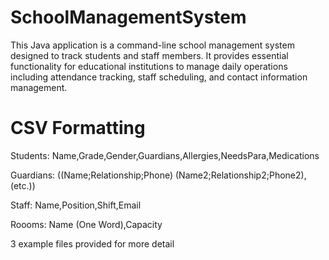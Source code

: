 # SchoolManagementSystem
This Java application is a command-line school management system designed to track students and staff members. It provides essential functionality for educational institutions to manage daily operations including attendance tracking, staff scheduling, and contact information management.

# CSV Formatting
Students:  Name,Grade,Gender,Guardians,Allergies,NeedsPara,Medications
 
Guardians: ((Name;Relationship;Phone) (Name2;Relationship2;Phone2), (etc.))
  
Staff: Name,Position,Shift,Email

Roooms: Name (One Word),Capacity

3 example files provided for more detail
